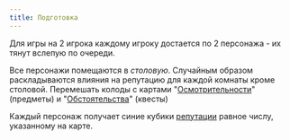 ```yaml
---
title: Подготовка
---
```


Для игры на 2 игрока каждому игроку достается по 2 персонажа - их тянут вслепую по очереди.

Все персонажи помещаются в _столовую_.
Случайным образом раскладываются влияния на репутацию для каждой комнаты кроме столовой.
Перемешать колоды с картами "[Осмотрительности](./items)" (предметы) и "[Обстоятельства](./quests)" (квесты)

Каждый персонаж получает синие кубики [репутации](./reputation) равное числу, указанному на карте.